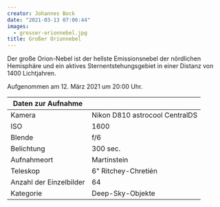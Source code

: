 ```yaml
---
creator: Johannes Bock
date: "2021-03-13 07:06:44"
images:
  - grosser-orionnebel.jpg
title: Großer Orionnebel
---
```


Der große Orion-Nebel ist der hellste Emissionsnebel der nördlichen Hemisphäre und ein aktives Sternentstehungsgebiet in einer Distanz von 1400 Lichtjahren.

Aufgenommen am 12. März 2021 um 20:00 Uhr.

| Daten zur Aufnahme      |                                |
| ----------------------- | ------------------------------ |
| Kamera                  | Nikon D810 astrocool CentralDS |
| ISO                     | 1600                           |
| Blende                  | f/6                            |
| Belichtung              | 300 sec.                       |
| Aufnahmeort             | Martinstein                    |
| Teleskop                | 6" Ritchey-Chretién            |
| Anzahl der Einzelbilder | 64                             |
| Kategorie               | Deep-Sky-Objekte               |
